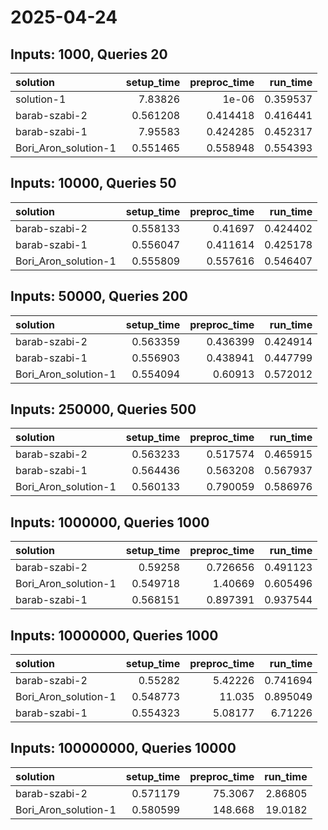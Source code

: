 # 2025-04-24

## Inputs: 1000, Queries 20

| solution             |   setup_time |   preproc_time |   run_time |
|:---------------------|-------------:|---------------:|-----------:|
| solution-1           |     7.83826  |       1e-06    |   0.359537 |
| barab-szabi-2        |     0.561208 |       0.414418 |   0.416441 |
| barab-szabi-1        |     7.95583  |       0.424285 |   0.452317 |
| Bori_Aron_solution-1 |     0.551465 |       0.558948 |   0.554393 |

## Inputs: 10000, Queries 50

| solution             |   setup_time |   preproc_time |   run_time |
|:---------------------|-------------:|---------------:|-----------:|
| barab-szabi-2        |     0.558133 |       0.41697  |   0.424402 |
| barab-szabi-1        |     0.556047 |       0.411614 |   0.425178 |
| Bori_Aron_solution-1 |     0.555809 |       0.557616 |   0.546407 |

## Inputs: 50000, Queries 200

| solution             |   setup_time |   preproc_time |   run_time |
|:---------------------|-------------:|---------------:|-----------:|
| barab-szabi-2        |     0.563359 |       0.436399 |   0.424914 |
| barab-szabi-1        |     0.556903 |       0.438941 |   0.447799 |
| Bori_Aron_solution-1 |     0.554094 |       0.60913  |   0.572012 |

## Inputs: 250000, Queries 500

| solution             |   setup_time |   preproc_time |   run_time |
|:---------------------|-------------:|---------------:|-----------:|
| barab-szabi-2        |     0.563233 |       0.517574 |   0.465915 |
| barab-szabi-1        |     0.564436 |       0.563208 |   0.567937 |
| Bori_Aron_solution-1 |     0.560133 |       0.790059 |   0.586976 |

## Inputs: 1000000, Queries 1000

| solution             |   setup_time |   preproc_time |   run_time |
|:---------------------|-------------:|---------------:|-----------:|
| barab-szabi-2        |     0.59258  |       0.726656 |   0.491123 |
| Bori_Aron_solution-1 |     0.549718 |       1.40669  |   0.605496 |
| barab-szabi-1        |     0.568151 |       0.897391 |   0.937544 |

## Inputs: 10000000, Queries 1000

| solution             |   setup_time |   preproc_time |   run_time |
|:---------------------|-------------:|---------------:|-----------:|
| barab-szabi-2        |     0.55282  |        5.42226 |   0.741694 |
| Bori_Aron_solution-1 |     0.548773 |       11.035   |   0.895049 |
| barab-szabi-1        |     0.554323 |        5.08177 |   6.71226  |

## Inputs: 100000000, Queries 10000

| solution             |   setup_time |   preproc_time |   run_time |
|:---------------------|-------------:|---------------:|-----------:|
| barab-szabi-2        |     0.571179 |        75.3067 |    2.86805 |
| Bori_Aron_solution-1 |     0.580599 |       148.668  |   19.0182  |